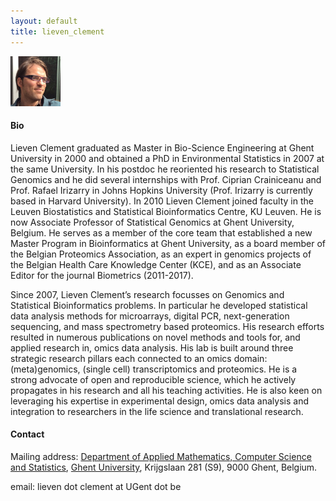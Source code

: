 ```yaml
---
layout: default
title: lieven_clement
---
```

<img src="./figs/Lieven_Clement.png" width="80">

#### Bio

Lieven Clement graduated as Master in Bio-Science Engineering  at Ghent University in 2000 and obtained a PhD in Environmental Statistics in 2007 at the same University. In his postdoc he reoriented his research to Statistical Genomics and he did several internships with Prof. Ciprian Crainiceanu and Prof. Rafael Irizarry in Johns Hopkins University (Prof. Irizarry is currently based in Harvard University). In 2010 Lieven Clement joined faculty in the Leuven Biostatistics and Statistical Bioinformatics Centre, KU Leuven. He is now Associate Professor of Statistical Genomics at Ghent University, Belgium. He serves as a member of the core team that established a new Master Program in Bioinformatics at Ghent University, as a board member of the Belgian Proteomics Association, as an expert in genomics projects of the Belgian Health Care Knowledge Center (KCE), and as an Associate Editor for the journal Biometrics (2011-2017).

Since 2007, Lieven Clement’s research focusses on Genomics and Statistical Bioinformatics problems. In particular he developed statistical data analysis methods for microarrays, digital PCR, next-generation sequencing, and mass spectrometry based proteomics. His research efforts resulted in numerous publications on novel methods and tools for, and applied research in, omics data analysis. His lab is built around three strategic research pillars each connected to an omics domain: (meta)genomics, (single cell) transcriptomics and proteomics. He is a strong advocate of open and reproducible science, which he actively propagates in his research and all his teaching activities. He is also keen on leveraging his expertise in experimental design, omics data analysis and integration to researchers in the life science and translational research.

#### Contact

Mailing address: [Department of Applied Mathematics, Computer Science and Statistics](https://www.ugent.be/we/twist/), [Ghent University](htpps://www.ugent.be), Krijgslaan 281 (S9), 9000 Ghent, Belgium.

email: lieven dot clement at UGent dot be
